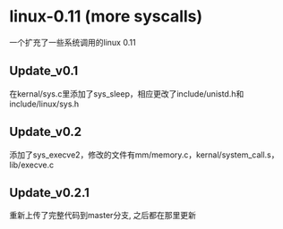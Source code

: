 # linux-0.11 (more syscalls)
一个扩充了一些系统调用的linux 0.11

## Update_v0.1
在kernal/sys.c里添加了sys_sleep，相应更改了include/unistd.h和include/linux/sys.h

## Update_v0.2
添加了sys_execve2，修改的文件有mm/memory.c，kernal/system_call.s，lib/execve.c

## Update_v0.2.1
重新上传了完整代码到master分支, 之后都在那里更新
